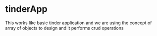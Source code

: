 # tinderApp
This works like basic tinder application and we are using the concept of array of objects to design and it performs crud operations 

